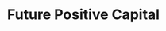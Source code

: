 ---
layout: firm_page
title: "Future Positive Capital"
id: "futurepositivecapital.com"
permalink: "/futurepositivecapitalfuturepositivecapital.com/"
website: "https://www.futurepositivecapital.com"
offices: "Paris (France), London (United Kingdom)"
investment_stages: "Seed, Series A"
portfolio_companies: "Conceivable Life Sciences, Ouihelp, Aerones, Dendra Systems, Sweetch Energy, Clue, Circulor, Meatable, Tangible, Biocol Labs, Biobeats, Kranus Health"
portfolio_link: "https://www.futurepositivecapital.com/companies"
investment_markets: "Reproductive & Life Sciences, Assisted Living & Social Care, Aerial Robotics & Industrial Automation, Blockchain for Supply Chain, Sustainable Finance, Environmental Restoration & Carbon Sequestration, Environmental Data & Climate Modeling, Science based health Platform, Synthetic Biology & Cultured Meat, Natural & Biopharma Products, Micromobility & Smart Cities, Digital Hardware, Medtech"
founded_year: "2019"
description: "Future Positive Capital invests in companies using advanced technologies to solve global challenges. Their focus is on building futures we aspire to live in."
linkedin: "https://www.linkedin.com/company/futurepositivecapital/"
twitter: "https://twitter.com/wearefpc"
instagram: ""
team_page: ""
investor_type: "Venture Capital"
crunchbase: "https://www.crunchbase.com/organization/future-positive-capital"
pitchbook: ""

# SEO Optimization
meta_title: "Future Positive Capital - VC Firm - projectstartups.com"
meta_description: "Future Positive Capital, Future Positive Capital invests in companies using advanced technologies to solve global challenges. Their focus is on building futures we aspire to l..."
meta_keywords: "Future Positive Capital, Reproductive & Life Sciences, Assisted Living & Social Care, Aerial Robotics & Industrial Automation, Blockchain for Supply Chain, Sustainable Finance, Environmental Restoration & Carbon Sequestration, Environmental Data & Climate Modeling, Science based health Platform, Synthetic Biology & Cultured Meat, Natural & Biopharma Products, Micromobility & Smart Cities, Digital Hardware, Medtech, VC firm, venture capital, startup investor, projectstartups.com"
canonical_url: "https://vc.projectstartups.com/futurepositivecapitalfuturepositivecapital.com/"
---